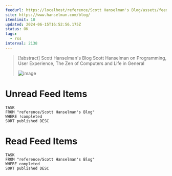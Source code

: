 ```yaml
---
feedurl: https://localhost/reference/Scott Hanselman's Blog/assets/feed.xml
site: https://www.hanselman.com/blog/
itemlimit: 10
updated: 2024-06-15T16:52:56.175Z
status: OK
tags:
  - rss
interval: 2138
---
```


> [!abstract] Scott Hanselman's Blog
> Scott Hanselman on Programming, User Experience, The Zen of Computers and Life in General
>
> ![image](http://www.hanselman.com/blog/images/tinyheadshot2.jpg)
# Unread Feed Items
~~~dataview
TASK
FROM "reference/Scott Hanselman's Blog"
WHERE !completed
SORT published DESC
~~~

# Read Feed Items
~~~dataview
TASK
FROM "reference/Scott Hanselman's Blog"
WHERE completed
SORT published DESC
~~~
